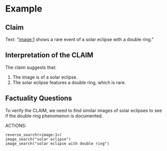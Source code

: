 # Example

## Claim
Text: "<image:1> shows a rare event of a solar eclipse with a double ring."

## Interpretation of the CLAIM
The claim suggests that:
1. The image is of a solar eclipse.
2. The solar eclipse features a double ring, which is rare.

## Factuality Questions
To verify the CLAIM, we need to find similar images of solar eclipses to see if the double ring phenomenon is documented.

ACTIONS:
```
reverse_search(<image:1>)
image_search("solar eclipse")
image_search("solar eclipse with double ring")
```